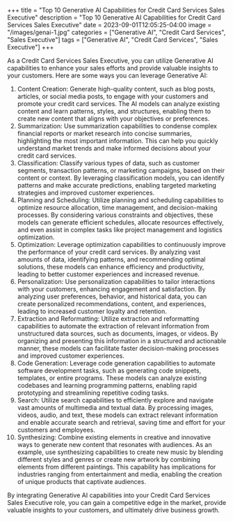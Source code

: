 +++
title = "Top 10 Generative AI Capabilities for Credit Card Services Sales Executive"
description = "Top 10 Generative AI Capabilities for Credit Card Services Sales Executive"
date = 2023-09-01T12:05:25-04:00
image = "/images/genai-1.jpg"
categories = ["Generative AI", "Credit Card Services", "Sales Executive"]
tags = ["Generative AI", "Credit Card Services", "Sales Executive"]
+++

As a Credit Card Services Sales Executive, you can utilize Generative AI capabilities to enhance your sales efforts and provide valuable insights to your customers. Here are some ways you can leverage Generative AI:

1. Content Creation: Generate high-quality content, such as blog posts, articles, or social media posts, to engage with your customers and promote your credit card services. The AI models can analyze existing content and learn patterns, styles, and structures, enabling them to create new content that aligns with your objectives or preferences.
2. Summarization: Use summarization capabilities to condense complex financial reports or market research into concise summaries, highlighting the most important information. This can help you quickly understand market trends and make informed decisions about your credit card services.
3. Classification: Classify various types of data, such as customer segments, transaction patterns, or marketing campaigns, based on their content or context. By leveraging classification models, you can identify patterns and make accurate predictions, enabling targeted marketing strategies and improved customer experiences.
4. Planning and Scheduling: Utilize planning and scheduling capabilities to optimize resource allocation, time management, and decision-making processes. By considering various constraints and objectives, these models can generate efficient schedules, allocate resources effectively, and even assist in complex tasks like project management and logistics optimization.
5. Optimization: Leverage optimization capabilities to continuously improve the performance of your credit card services. By analyzing vast amounts of data, identifying patterns, and recommending optimal solutions, these models can enhance efficiency and productivity, leading to better customer experiences and increased revenue.
6. Personalization: Use personalization capabilities to tailor interactions with your customers, enhancing engagement and satisfaction. By analyzing user preferences, behavior, and historical data, you can create personalized recommendations, content, and experiences, leading to increased customer loyalty and retention.
7. Extraction and Reformatting: Utilize extraction and reformatting capabilities to automate the extraction of relevant information from unstructured data sources, such as documents, images, or videos. By organizing and presenting this information in a structured and actionable manner, these models can facilitate faster decision-making processes and improved customer experiences.
8. Code Generation: Leverage code generation capabilities to automate software development tasks, such as generating code snippets, templates, or entire programs. These models can analyze existing codebases and learning programming patterns, enabling rapid prototyping and streamlining repetitive coding tasks.
9. Search: Utilize search capabilities to efficiently explore and navigate vast amounts of multimedia and textual data. By processing images, videos, audio, and text, these models can extract relevant information and enable accurate search and retrieval, saving time and effort for your customers and employees.
10. Synthesizing: Combine existing elements in creative and innovative ways to generate new content that resonates with audiences. As an example, use synthesizing capabilities to create new music by blending different styles and genres or create new artwork by combining elements from different paintings. This capability has implications for industries ranging from entertainment and media, enabling the creation of unique products that captivate audiences.

By integrating Generative AI capabilities into your Credit Card Services Sales Executive role, you can gain a competitive edge in the market, provide valuable insights to your customers, and ultimately drive business growth.